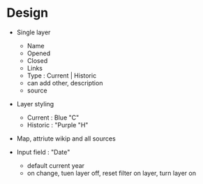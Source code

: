# Design

* Single layer
	* Name
	* Opened
	* Closed
	* Links
	* Type : Current | Historic
	* can add other, description
	* source
	
* Layer styling
	* Current : Blue "C"
	* Historic : "Purple "H"
* Map, attriute wikip and all sources



* Input field : "Date"
	* default current year
	* on change, tuen layer off, reset filter on layer, turn layer on
	
